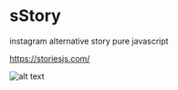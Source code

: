 # sStory
instagram alternative story pure javascript

https://storiesjs.com/


![alt text](https://storiesjs.com/sStory-ss.png)
